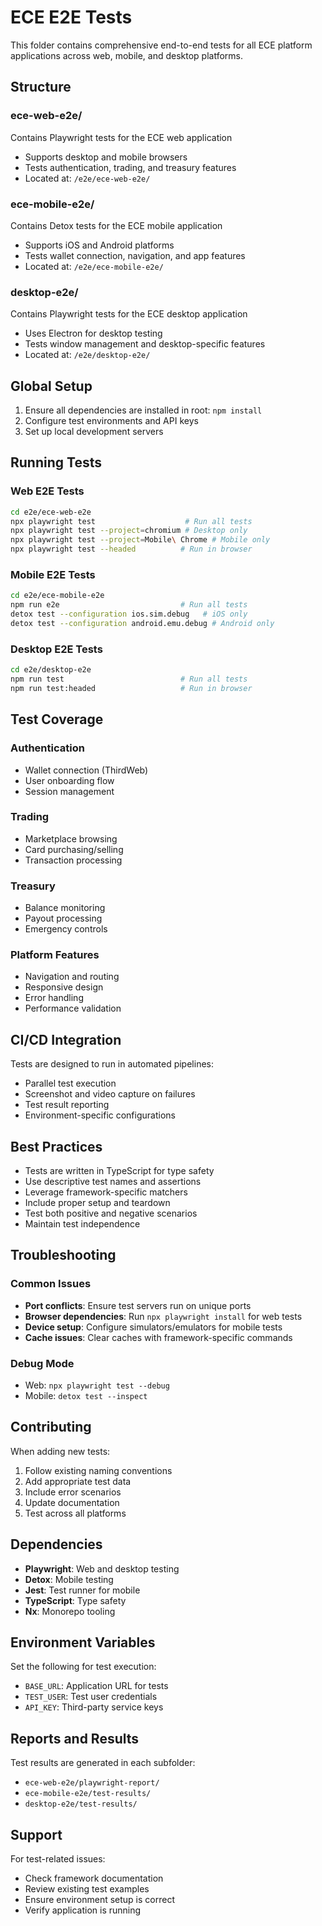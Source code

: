 # ECE E2E Tests

This folder contains comprehensive end-to-end tests for all ECE platform applications across web, mobile, and desktop platforms.

## Structure

### ece-web-e2e/
Contains Playwright tests for the ECE web application
- Supports desktop and mobile browsers
- Tests authentication, trading, and treasury features
- Located at: `/e2e/ece-web-e2e/`

### ece-mobile-e2e/
Contains Detox tests for the ECE mobile application
- Supports iOS and Android platforms
- Tests wallet connection, navigation, and app features
- Located at: `/e2e/ece-mobile-e2e/`

### desktop-e2e/
Contains Playwright tests for the ECE desktop application
- Uses Electron for desktop testing
- Tests window management and desktop-specific features
- Located at: `/e2e/desktop-e2e/`

## Global Setup

1. Ensure all dependencies are installed in root: `npm install`
2. Configure test environments and API keys
3. Set up local development servers

## Running Tests

### Web E2E Tests
```bash
cd e2e/ece-web-e2e
npx playwright test                    # Run all tests
npx playwright test --project=chromium # Desktop only
npx playwright test --project=Mobile\ Chrome # Mobile only
npx playwright test --headed          # Run in browser
```

### Mobile E2E Tests
```bash
cd e2e/ece-mobile-e2e
npm run e2e                           # Run all tests
detox test --configuration ios.sim.debug   # iOS only
detox test --configuration android.emu.debug # Android only
```

### Desktop E2E Tests
```bash
cd e2e/desktop-e2e
npm run test                          # Run all tests
npm run test:headed                   # Run in browser
```

## Test Coverage

### Authentication
- Wallet connection (ThirdWeb)
- User onboarding flow
- Session management

### Trading
- Marketplace browsing
- Card purchasing/selling
- Transaction processing

### Treasury
- Balance monitoring
- Payout processing
- Emergency controls

### Platform Features
- Navigation and routing
- Responsive design
- Error handling
- Performance validation

## CI/CD Integration

Tests are designed to run in automated pipelines:
- Parallel test execution
- Screenshot and video capture on failures
- Test result reporting
- Environment-specific configurations

## Best Practices

- Tests are written in TypeScript for type safety
- Use descriptive test names and assertions
- Leverage framework-specific matchers
- Include proper setup and teardown
- Test both positive and negative scenarios
- Maintain test independence

## Troubleshooting

### Common Issues
- **Port conflicts**: Ensure test servers run on unique ports
- **Browser dependencies**: Run `npx playwright install` for web tests
- **Device setup**: Configure simulators/emulators for mobile tests
- **Cache issues**: Clear caches with framework-specific commands

### Debug Mode
- Web: `npx playwright test --debug`
- Mobile: `detox test --inspect`

## Contributing

When adding new tests:
1. Follow existing naming conventions
2. Add appropriate test data
3. Include error scenarios
4. Update documentation
5. Test across all platforms

## Dependencies

- **Playwright**: Web and desktop testing
- **Detox**: Mobile testing
- **Jest**: Test runner for mobile
- **TypeScript**: Type safety
- **Nx**: Monorepo tooling

## Environment Variables

Set the following for test execution:
- `BASE_URL`: Application URL for tests
- `TEST_USER`: Test user credentials
- `API_KEY`: Third-party service keys

## Reports and Results

Test results are generated in each subfolder:
- `ece-web-e2e/playwright-report/`
- `ece-mobile-e2e/test-results/`
- `desktop-e2e/test-results/`

## Support

For test-related issues:
- Check framework documentation
- Review existing test examples
- Ensure environment setup is correct
- Verify application is running
